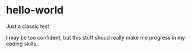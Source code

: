 # hello-world
Just a classic test

I may be too confident, but this stuff shoud really make me progress in my coding skills.
